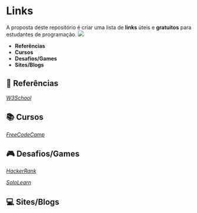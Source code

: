 # Links 

A proposta deste repositório é criar uma lista de **links** úteis e **gratuitos** para estudantes de programação. 
![](https://informaticasimples.net/wp-content/uploads/2011/09/futurama-online.png)

*   **Referências**
*   **Cursos**
*   **Desafios/Games**
*   **Sites/Blogs**

##  :bookmark_tabs: **Referências**


_[W3School](https://www.w3schools.com/)_

 ## :books: **Cursos**


_[FreeCodeCamp](https://www.freecodecamp.org/)_



## :video_game: **Desafios/Games**



_[HackerRank](https://www.hackerrank.com/)_

_[SoloLearn](https://www.sololearn.com/)_



## :computer: **Sites/Blogs**



